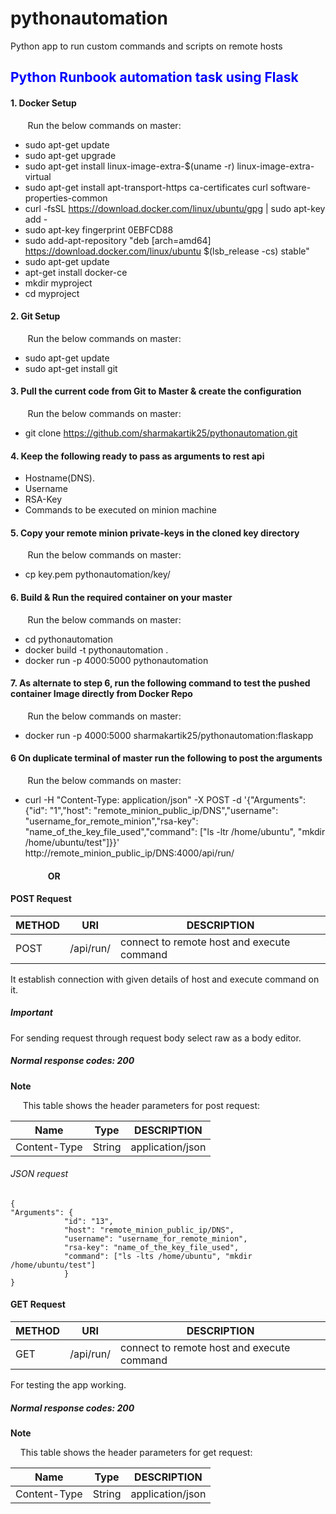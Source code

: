 # pythonautomation
Python app to run custom commands and scripts on remote hosts

## <font color='blue'>Python Runbook automation task using Flask</font>

#### 1. Docker Setup
&nbsp;&nbsp;&nbsp;&nbsp;&nbsp;&nbsp;&nbsp;Run the below commands on master:
- sudo apt-get update
- sudo apt-get upgrade
- sudo apt-get install linux-image-extra-$(uname -r) linux-image-extra-virtual
- sudo apt-get install apt-transport-https ca-certificates curl software-properties-common
- curl -fsSL https://download.docker.com/linux/ubuntu/gpg | sudo apt-key add -
- sudo apt-key fingerprint 0EBFCD88
- sudo add-apt-repository "deb [arch=amd64] https://download.docker.com/linux/ubuntu $(lsb_release -cs) stable"
- sudo apt-get update
- apt-get install docker-ce
- mkdir myproject
- cd myproject

#### 2. Git Setup
&nbsp;&nbsp;&nbsp;&nbsp;&nbsp;&nbsp;&nbsp;Run the below commands on master:
- sudo apt-get update
- sudo apt-get install git

#### 3. Pull the current code from Git to Master & create the configuration
&nbsp;&nbsp;&nbsp;&nbsp;&nbsp;&nbsp;&nbsp;Run the below commands on master: 
- git clone https://github.com/sharmakartik25/pythonautomation.git

#### 4. Keep the following ready to pass as arguments to rest api
- Hostname(DNS).
- Username
- RSA-Key
- Commands to be executed on minion machine

#### 5. Copy your remote minion private-keys in the cloned key directory
&nbsp;&nbsp;&nbsp;&nbsp;&nbsp;&nbsp;&nbsp;Run the below commands on master: 
- cp key.pem pythonautomation/key/

#### 6. Build & Run the required container on your master
&nbsp;&nbsp;&nbsp;&nbsp;&nbsp;&nbsp;&nbsp;Run the below commands on master: 
- cd pythonautomation
- docker build -t pythonautomation .
- docker run -p 4000:5000 pythonautomation

#### 7. As alternate to step 6, run the following command to test the pushed container Image directly from Docker Repo
&nbsp;&nbsp;&nbsp;&nbsp;&nbsp;&nbsp;&nbsp;Run the below commands on master: 
- docker run -p 4000:5000 sharmakartik25/pythonautomation:flaskapp

#### 6 On duplicate terminal of master run the following to post the arguments
&nbsp;&nbsp;&nbsp;&nbsp;&nbsp;&nbsp;&nbsp;Run the below commands on master: 
- curl -H "Content-Type: application/json" -X POST -d '{"Arguments": {"id": "1","host": "remote_minion_public_ip/DNS","username": "username_for_remote_minion","rsa-key": "name_of_the_key_file_used","command": ["ls -ltr /home/ubuntu", "mkdir /home/ubuntu/test"]}}' http://remote_minion_public_ip/DNS:4000/api/run/

#### &nbsp;&nbsp;&nbsp;&nbsp;&nbsp;&nbsp;&nbsp;&nbsp;&nbsp;&nbsp;&nbsp;&nbsp;&nbsp;&nbsp;&nbsp;&nbsp;&nbsp;&nbsp;OR

#### POST Request

METHOD  |  URI                        |DESCRIPTION
--------|---------------------------- |-------------
POST    | /api/run/                   |connect to remote host and execute command

<p>
It establish connection with given details of host and execute command on it.
</p>

##### <b>Important</b>

<p>
For sending request through request body select raw as a body editor.
</p>

##### <b>Normal response codes</b>: 200

**Note**
<p>&nbsp;&nbsp;&nbsp;&nbsp;&nbsp;This table shows the header parameters for post request:</p>

Name                 |  Type                       |DESCRIPTION
---------------------|---------------------------- |-------------
Content-Type         | String                      |application/json



###### JSON request

```
{
"Arguments": {
            "id": "13",
            "host": "remote_minion_public_ip/DNS",
            "username": "username_for_remote_minion",
            "rsa-key": "name_of_the_key_file_used",
            "command": ["ls -lts /home/ubuntu", "mkdir /home/ubuntu/test"]
            }
}
```
#### GET Request

METHOD  |  URI                        |DESCRIPTION
--------|---------------------------- |-------------
GET     | /api/run/                   |connect to remote host and execute command

<p>
For testing the app working.
</p>

##### <b>Normal response codes</b>: 200

**Note**
<p>&nbsp;&nbsp;&nbsp;&nbsp;This table shows the header parameters for get request:</p>

Name                 |  Type                       |DESCRIPTION
---------------------|---------------------------- |-------------
Content-Type         | String                      |application/json
